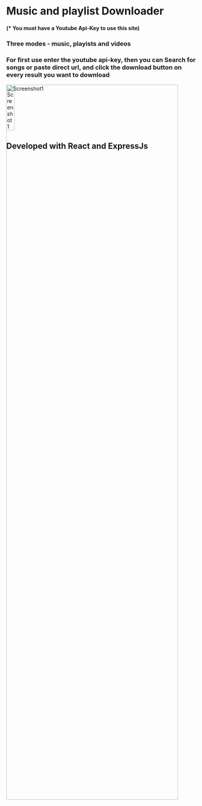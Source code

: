 # Music and playlist Downloader 

#### (* You must have a Youtube Api-Key to use this site)

### Three modes - music, playists and videos
### For first use enter the youtube api-key, then you can Search for songs or paste direct url, and click the download button on every result you want to download

<div style="display: flex; flex-direction: column; align-items: flex-start;">
  <img src="https://basssites.com/images/ytd-mobiles.jpeg" alt="Screenshot1" style="display: inline; position: absolute;  width: 69%; max-width: 69%;" />

<img src="https://github.com/MMBass/ytd/blob/master/IMG-20240106-WA0014.jpg" alt="Screenshot1" style="display: inline; width: 21%;max-width: 21%;" />
</div>


## Developed with React and ExpressJs
